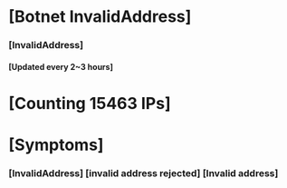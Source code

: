 # [Botnet InvalidAddress]
### [InvalidAddress]
#### [Updated every 2~3 hours]

# [Counting 15463 IPs]

# [Symptoms] 

###   [InvalidAddress] [invalid address rejected] [Invalid address]
